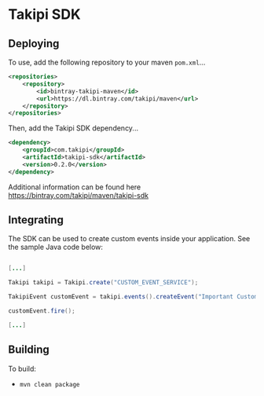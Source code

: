 # Takipi SDK

## Deploying

To use, add the following repository to your maven `pom.xml`...

```xml
<repositories>
    <repository>
        <id>bintray-takipi-maven</id>
        <url>https://dl.bintray.com/takipi/maven</url>
    </repository>
</repositories>
```

Then, add the Takipi SDK dependency...

```xml
<dependency>
    <groupId>com.takipi</groupId>
    <artifactId>takipi-sdk</artifactId>
    <version>0.2.0</version>
</dependency>
```

Additional information can be found here https://bintray.com/takipi/maven/takipi-sdk

## Integrating
The SDK can be used to create custom events inside your application.  See the sample Java code below:

```java

[...]

Takipi takipi = Takipi.create("CUSTOM_EVENT_SERVICE");

TakipiEvent customEvent = takipi.events().createEvent("Important Custom Event");

customEvent.fire();

[...]

```

## Building

To build:
- `mvn clean package`

